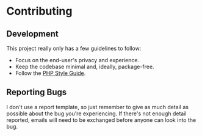 # Contributing

## Development

This project really only has a few guidelines to follow:

- Focus on the end-user's privacy and experience.
- Keep the codebase minimal and, ideally, package-free.
- Follow the [PHP Style Guide](https://gist.github.com/ryansechrest/8138375).

## Reporting Bugs

I don't use a report template, so just remember to give as much detail as 
possible about the bug you're experiencing. If there's not enough detail 
reported, emails will need to be exchanged before anyone can look into the bug.

